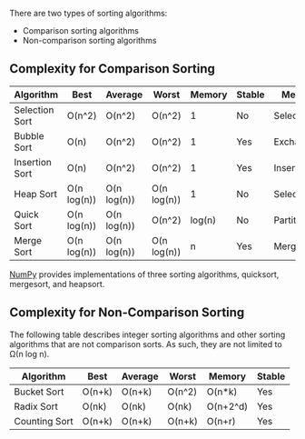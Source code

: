 There are two types of sorting algorithms:

* Comparison sorting algorithms 
* Non-comparison sorting algorithms

## Complexity for Comparison Sorting

| Algorithm      |Best	|Average|	Worst| Memory | Stable |Method|
| ----------- | ----------- |----------- | ----------- | ----------- | ----------- | ----------- |
|Selection Sort|	O(n^2)	|O(n^2)	|O(n^2)|	1 |No| Selection|
|Bubble Sort	|O(n)	|O(n^2)|	O(n^2)|	 1|Yes|Exchanging|
|Insertion Sort|	O(n)|	O(n^2)|	O(n^2)|1|Yes|Insertion|	 
|Heap Sort	|O(n log(n))|	O(n log(n))	|O(n log(n))|		1 |No| Selection| 
|Quick Sort	|O(n log(n))|	O(n log(n))|	O(n^2)|	 log(n)|No|Partitioning|
|Merge Sort	|O(n log(n))|	O(n log(n))|	O(n log(n))|n|Yes|Merging|

[NumPy](https://numpy.org/doc/stable/reference/generated/numpy.sort.html) provides implementations of three sorting algorithms, quicksort, mergesort, and heapsort.

## Complexity for Non-Comparison Sorting
The following table describes integer sorting algorithms and other sorting algorithms that are not comparison sorts. As such, they are not limited to Ω(n log n).

| Algorithm      |Best	|Average|	Worst| Memory | Stable |
| ----------- | ----------- |----------- | ----------- | ----------- | ----------- | 
|Bucket Sort	|O(n+k)|	O(n+k)|	O(n^2)|	O(n*k) |Yes |
|Radix Sort	|O(nk)|	O(nk)|	O(nk)|O(n+2^d)|Yes|	 
|Counting Sort	|O(n+k)|	O(n+k)|	O(n+k)|O(n+r)|Yes|